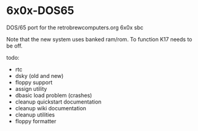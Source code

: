 # 6x0x-DOS65
DOS/65 port for the retrobrewcomputers.org 6x0x sbc

Note that the new system uses banked ram/rom.  To function K17 needs to be off.

todo:
* rtc
* dsky (old and new)
* floppy support
* assign utility
* dbasic load problem (crashes)
* cleanup quickstart documentation
* cleanup wiki documentation
* cleanup utilities
* floppy formatter
